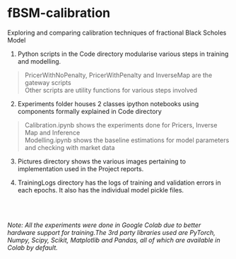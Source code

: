# fBSM-calibration

Exploring and comparing calibration techniques of fractional Black Scholes Model

1. Python scripts in the Code directory modularise various steps in training and modelling.
> PricerWithNoPenalty, PricerWithPenalty and InverseMap are the gateway scripts <br>
> Other scripts are utility functions for various steps involved 

2. Experiments folder houses 2 classes ipython notebooks using components formally explained in Code directory
> Calibration.ipynb shows the experiments done for Pricers, Inverse Map and Inference<br>
> Modelling.ipynb shows the baseline estimations for model parameters and checking with market data

3. Pictures directory shows the various images pertaining to implementation used in the Project reports.

4. TrainingLogs directory has the logs of training and validation errors in each epochs. It also has the individual model pickle files.

<br>
<br>

*Note: All the experiments were done in Google Colab due to better hardware support for training.The 3rd party libraries used are PyTorch, Numpy, Scipy, Scikit, Matplotlib and Pandas, all of which are available in Colab by default.*